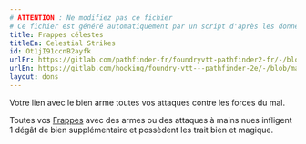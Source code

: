 ```yaml
---
# ATTENTION : Ne modifiez pas ce fichier
# Ce fichier est généré automatiquement par un script d'après les données du module Foundry VTT officiel et de sa traduction
title: Frappes célestes
titleEn: Celestial Strikes
id: Ot1jI91ccnB2ayfk
urlFr: https://gitlab.com/pathfinder-fr/foundryvtt-pathfinder2-fr/-/blob/master/data/feats/Ot1jI91ccnB2ayfk.htm
urlEn: https://gitlab.com/hooking/foundry-vtt---pathfinder-2e/-/blob/master/packs/data/feats.db/celestial-strikes.json
layout: dons
---
```

Votre lien avec le bien arme toutes vos attaques contre les forces du mal.

Toutes vos [Frappes](../actions/frapper.html) avec des armes ou des attaques à mains nues infligent 1 dégât de bien supplémentaire et possèdent les trait bien et magique.
